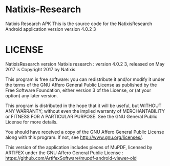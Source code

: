# Natixis-Research
Natixis Research APK
This is the source code for the NatixisResearch Android application version version 4.0.2 3

LICENSE
=======

NatixisResearch version Natixis research : version 4.0.2 3, released on May 2017 is Copyright 2017 by Natixis 

This program is free software: you can redistribute it and/or modify it under the terms of the GNU Affero General Public License as published by the Free Software Foundation, either version 3 of the License, or (at your option) any later version.

This program is distributed in the hope that it will be useful, but WITHOUT ANY WARRANTY; without even the implied warranty of MERCHANTABILITY or FITNESS FOR A PARTICULAR PURPOSE. See the GNU General Public License for more details.

You should have received a copy of the GNU Affero General Public License along with this program. If not, see <http://www.gnu.org/licenses/>.


This version of the application includes pieces of MuPDF, licensed by ARTIFEX under the GNU Affero General Public License :
https://github.com/ArtifexSoftware/mupdf-android-viewer-old 
